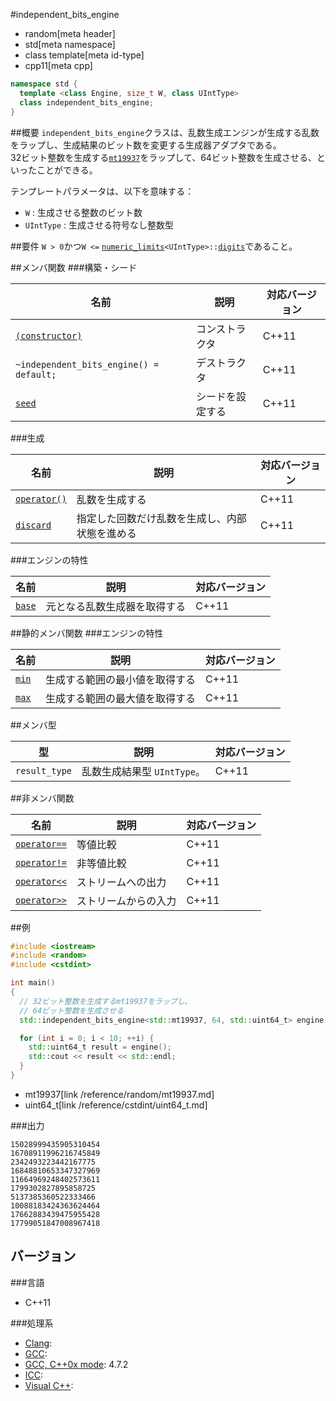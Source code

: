 #independent_bits_engine
* random[meta header]
* std[meta namespace]
* class template[meta id-type]
* cpp11[meta cpp]

```cpp
namespace std {
  template <class Engine, size_t W, class UIntType>
  class independent_bits_engine;
}
```

##概要
`independent_bits_engine`クラスは、乱数生成エンジンが生成する乱数をラップし、生成結果のビット数を変更する生成器アダプタである。  
32ビット整数を生成する[`mt19937`](./mt19937.md)をラップして、64ビット整数を生成させる、といったことができる。  


テンプレートパラメータは、以下を意味する：

- `W` : 生成させる整数のビット数
- `UIntType` : 生成させる符号なし整数型


##要件
`W > 0`かつ`W <=` [`numeric_limits`](/reference/limits/numeric_limits.md)`<UIntType>::`[`digits`](/reference/limits/numeric_limits/digits.md)であること。


##メンバ関数
###構築・シード

| 名前 | 説明 | 対応バージョン |
|-------------------------------------------------------------------------|------------------|-------|
| [`(constructor)`](./independent_bits_engine/op_constructor.md)          | コンストラクタ   | C++11 |
| `~independent_bits_engine() = default;`                                 | デストラクタ     | C++11 |
| [`seed`](./independent_bits_engine/seed.md)                             | シードを設定する | C++11 |


###生成

| 名前 | 説明 | 対応バージョン |
|------------------------------------------------------|--------------------|-------|
| [`operator()`](./independent_bits_engine/op_call.md) | 乱数を生成する | C++11 |
| [`discard`](./independent_bits_engine/discard.md)    | 指定した回数だけ乱数を生成し、内部状態を進める | C++11 |


###エンジンの特性

| 名前 | 説明 | 対応バージョン |
|---------------------------------------------|------------------------------|-------|
| [`base`](./independent_bits_engine/base.md) | 元となる乱数生成器を取得する | C++11 |


##静的メンバ関数
###エンジンの特性

| 名前 | 説明 | 対応バージョン |
|-------------------------------------------|--------------------------------|-------|
| [`min`](./independent_bits_engine/min.md) | 生成する範囲の最小値を取得する | C++11 |
| [`max`](./independent_bits_engine/max.md) | 生成する範囲の最大値を取得する | C++11 |


##メンバ型

| 型 | 説明 | 対応バージョン |
|---------------|-------------------|-------|
| `result_type` | 乱数生成結果型 `UIntType`。 | C++11 |


##非メンバ関数

| 名前 | 説明 | 対応バージョン |
|--------------------------------------------------------------|----------------------|-------|
| [`operator==`](./independent_bits_engine/op_equal.md)     | 等値比較             | C++11 |
| [`operator!=`](./independent_bits_engine/op_not_equal.md) | 非等値比較           | C++11 |
| [`operator<<`](./independent_bits_engine/op_ostream.md)   | ストリームへの出力   | C++11 |
| [`operator>>`](./independent_bits_engine/op_istream.md)   | ストリームからの入力 | C++11 |


##例
```cpp
#include <iostream>
#include <random>
#include <cstdint>

int main()
{
  // 32ビット整数を生成するmt19937をラップし、
  // 64ビット整数を生成させる
  std::independent_bits_engine<std::mt19937, 64, std::uint64_t> engine;

  for (int i = 0; i < 10; ++i) {
    std::uint64_t result = engine();
    std::cout << result << std::endl;
  }
}
```
* mt19937[link /reference/random/mt19937.md]
* uint64_t[link /reference/cstdint/uint64_t.md]

###出力
```
15028999435905310454
16708911996216745849
2342493223442167775
16848810653347327969
11664969248402573611
1799302827895858725
5137385360522333466
10088183424363624464
17662883439475955428
17799051847008967418
```

## バージョン
###言語
- C++11

###処理系
- [Clang](/implementation.md#clang): 
- [GCC](/implementation.md#gcc): 
- [GCC, C++0x mode](/implementation.md#gcc): 4.7.2
- [ICC](/implementation.md#icc): 
- [Visual C++](/implementation.md#visual_cpp): 

